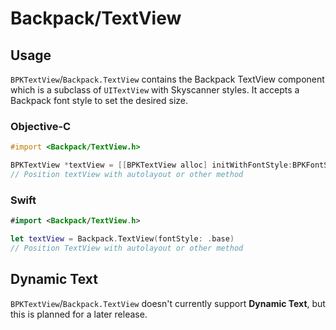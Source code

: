 # Backpack/TextView

## Usage

`BPKTextView`/`Backpack.TextView` contains the Backpack TextView component which is a subclass of `UITextView` with Skyscanner styles. It accepts a Backpack font style to set the desired size.

### Objective-C

```objective-c
#import <Backpack/TextView.h>

BPKTextView *textView = [[BPKTextView alloc] initWithFontStyle:BPKFontStyleTextBase];
// Position textView with autolayout or other method
```

### Swift

```swift
#import <Backpack/TextView.h>

let textView = Backpack.TextView(fontStyle: .base)
// Position TextView with autolayout or other method
```

## Dynamic Text

`BPKTextView`/`Backpack.TextView` doesn't currently support **Dynamic Text**, but this is planned for a later release.
